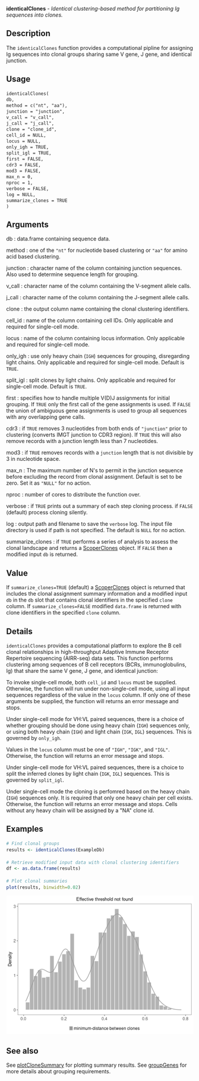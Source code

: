 **identicalClones** - *Identical clustering-based method for partitioning Ig sequences into clones.*

Description
--------------------

The `identicalClones` function provides a computational pipline for assigning Ig 
sequences into clonal groups sharing same V gene, J gene, and identical junction.


Usage
--------------------
```
identicalClones(
db,
method = c("nt", "aa"),
junction = "junction",
v_call = "v_call",
j_call = "j_call",
clone = "clone_id",
cell_id = NULL,
locus = NULL,
only_igh = TRUE,
split_igl = TRUE,
first = FALSE,
cdr3 = FALSE,
mod3 = FALSE,
max_n = 0,
nproc = 1,
verbose = FALSE,
log = NULL,
summarize_clones = TRUE
)
```

Arguments
-------------------

db
:   data.frame containing sequence data.

method
:   one of the `"nt"` for nucleotide based clustering or 
`"aa"` for amino acid based clustering.

junction
:   character name of the column containing junction sequences.
Also used to determine sequence length for grouping.

v_call
:   character name of the column containing the V-segment allele calls.

j_call
:   character name of the column containing the J-segment allele calls.

clone
:   the output column name containing the clonal clustering identifiers.

cell_id
:   name of the column containing cell IDs. Only 
applicable and required for single-cell mode.

locus
:   name of the column containing locus information. 
Only applicable and required for single-cell mode.

only_igh
:   use only heavy chain (`IGH`) sequences for grouping,
disregarding light chains. Only applicable and required for
single-cell mode. Default is `TRUE`.

split_igl
:   split clones by light chains. Only applicable and required for
single-cell mode. Default is `TRUE`.

first
:   specifies how to handle multiple V(D)J assignments for initial grouping. 
If `TRUE` only the first call of the gene assignments is used. 
If `FALSE` the union of ambiguous gene assignments is used to 
group all sequences with any overlapping gene calls.

cdr3
:   if `TRUE` removes 3 nucleotides from both ends of `"junction"` 
prior to clustering (converts IMGT junction to CDR3 region). 
If `TRUE` this will also remove records with a junction length 
less than 7 nucleotides.

mod3
:   if `TRUE` removes records with a `junction` length that is not divisible by 
3 in nucleotide space.

max_n
:   The maximum number of N's to permit in the junction sequence before excluding the 
record from clonal assignment. Default is set to be zero. Set it as `"NULL"` for no 
action.

nproc
:   number of cores to distribute the function over.

verbose
:   if `TRUE` prints out a summary of each step cloning process.
if `FALSE` (default) process cloning silently.

log
:   output path and filename to save the `verbose` log. 
The input file directory is used if path is not specified.
The default is `NULL` for no action.

summarize_clones
:   if `TRUE` performs a series of analysis to assess the clonal landscape
and returns a [ScoperClones](ScoperClones-class.md) object. If `FALSE` then
a modified input `db` is returned.




Value
-------------------

If `summarize_clones=TRUE` (default) a [ScoperClones](ScoperClones-class.md) object is returned that includes the 
clonal assignment summary information and a modified input `db` in the `db` slot that 
contains clonal identifiers in the specified `clone` column.
If `summarize_clones=FALSE` modified `data.frame` is returned with clone identifiers in the 
specified `clone` column.


Details
-------------------

`identicalClones` provides a computational platform to explore the B cell clonal 
relationships in high-throughput Adaptive Immune Receptor Repertoire sequencing (AIRR-seq) 
data sets. This function performs clustering among sequences of B cell receptors 
(BCRs, immunoglobulins, Ig) that share the same V gene, J gene, and identical junction: 

To invoke single-cell mode, both `cell_id` and `locus` must be supplied. Otherwise,
the function will run under non-single-cell mode, using all input sequences regardless of the
value in the `locus` column. If only one of these arguments be supplied, the function will 
returns an error message and stops.

Under single-cell mode for VH:VL paired sequences, there is a choice of whether grouping
should be done using heavy chain (`IGH`) sequences only, or using both heavy chain
(`IGH`) and light chain (`IGK`, `IGL`) sequences. This is governed by 
`only_igh`.

Values in the `locus` column must be one of `"IGH"`, `"IGK"`, and `"IGL"`.
Otherwise, the function will returns an error message and stops.

Under single-cell mode for VH:VL paired sequences, there is a choice to split the inferred clones
by light chain (`IGK`, `IGL`) sequences. This is governed by `split_igl`.

Under single-cell mode the cloning is perfomred based on the heavy chain (`IGH`) sequences only. 
It is required that only one heavy chain per cell exists. Otherwise, the function will returns 
an error message and stops. Cells without any heavy chain will be assigned by a "NA" clone id.



Examples
-------------------

```R
# Find clonal groups
results <- identicalClones(ExampleDb)

# Retrieve modified input data with clonal clustering identifiers
df <- as.data.frame(results)

# Plot clonal summaries 
plot(results, binwidth=0.02)
```

![2](identicalClones-2.png)


See also
-------------------

See [plotCloneSummary](plotCloneSummary.md) for plotting summary results. See [groupGenes](http://www.rdocumentation.org/packages/alakazam/topics/groupGenes) for 
more details about grouping requirements.






